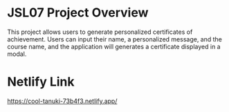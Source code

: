# JSL07 Project Overview
   This project allows users to generate personalized certificates of achievement. Users can input their name, a personalized message, and the course name, and the application 
   will generates a certificate displayed in a modal.

# Netlify Link
  https://cool-tanuki-73b4f3.netlify.app/
